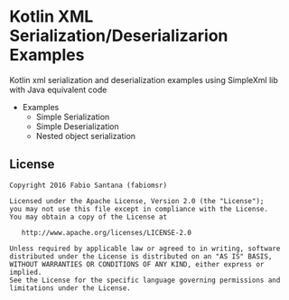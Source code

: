 # Kotlin XML Serialization/Deserializarion Examples

Kotlin xml serialization and deserialization examples using SimpleXml lib with Java equivalent code 

  - Examples
	+ Simple Serialization
	+ Simple Deserialization
    + Nested object serialization

License
-------

    Copyright 2016 Fabio Santana (fabiomsr)

    Licensed under the Apache License, Version 2.0 (the "License");
    you may not use this file except in compliance with the License.
    You may obtain a copy of the License at

       http://www.apache.org/licenses/LICENSE-2.0

    Unless required by applicable law or agreed to in writing, software
    distributed under the License is distributed on an "AS IS" BASIS,
    WITHOUT WARRANTIES OR CONDITIONS OF ANY KIND, either express or implied.
    See the License for the specific language governing permissions and
    limitations under the License.